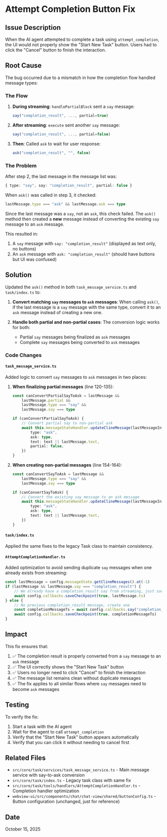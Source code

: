 # Attempt Completion Button Fix

## Issue Description

When the AI agent attempted to complete a task using `attempt_completion`, the UI would not properly show the "Start New Task" button. Users had to click the "Cancel" button to finish the interaction.

## Root Cause

The bug occurred due to a mismatch in how the completion flow handled message types:

### The Flow

1. **During streaming**: `handlePartialBlock` sent a `say` message:
   ```typescript
   say("completion_result", ..., partial=true)
   ```

2. **After streaming**: `execute` sent another `say` message:
   ```typescript
   say("completion_result", ..., partial=false)
   ```

3. **Then**: Called `ask` to wait for user response:
   ```typescript
   ask("completion_result", "", false)
   ```

### The Problem

After step 2, the last message in the message list was:
```typescript
{ type: "say", say: "completion_result", partial: false }
```

When `ask()` was called in step 3, it checked:
```typescript
lastMessage.type === "ask" && lastMessage.ask === type
```

Since the last message was a `say`, not an `ask`, this check failed. The `ask()` method then created a **new** message instead of converting the existing `say` message to an `ask` message.

This resulted in:
1. A `say` message with `say: "completion_result"` (displayed as text only, no buttons)
2. An `ask` message with `ask: "completion_result"` (should have buttons but UI was confused)

## Solution

Updated the `ask()` method in both `task_message_service.ts` and `task/index.ts` to:

1. **Convert matching `say` messages to `ask` messages**: When calling `ask()`, if the last message is a `say` message with the same type, convert it to an `ask` message instead of creating a new one.

2. **Handle both partial and non-partial cases**: The conversion logic works for both:
   - Partial `say` messages being finalized as `ask` messages
   - Complete `say` messages being converted to `ask` messages

### Code Changes

#### `task_message_service.ts`

Added logic to convert `say` messages to `ask` messages in two places:

1. **When finalizing partial messages** (line 120-135):
   ```typescript
   const canConvertPartialSayToAsk = lastMessage && 
       lastMessage.partial && 
       lastMessage.type === "say" && 
       lastMessage.say === type
   
   if (canConvertPartialSayToAsk) {
       // Convert partial say to non-partial ask
       await this.messageStateHandler.updateClineMessage(lastMessageIndex, {
           type: "ask",
           ask: type,
           text: text || lastMessage.text,
           partial: false,
       })
   }
   ```

2. **When creating non-partial messages** (line 154-164):
   ```typescript
   const canConvertSayToAsk = lastMessage && 
       lastMessage.type === "say" && 
       lastMessage.say === type
   
   if (canConvertSayToAsk) {
       // Convert the existing say message to an ask message
       await this.messageStateHandler.updateClineMessage(lastMessageIndex, {
           type: "ask",
           ask: type,
           text: text || lastMessage.text,
       })
   }
   ```

#### `task/index.ts`

Applied the same fixes to the legacy Task class to maintain consistency.

#### `AttemptCompletionHandler.ts`

Added optimization to avoid sending duplicate `say` messages when one already exists from streaming:

```typescript
const lastMessage = config.messageState.getClineMessages().at(-1)
if (lastMessage && lastMessage.say === "completion_result") {
    // We already have a completion_result say from streaming, just save checkpoint
    await config.callbacks.saveCheckpoint(true, lastMessage.ts)
} else {
    // No previous completion_result message, create one
    const completionMessageTs = await config.callbacks.say("completion_result", result, undefined, undefined, false)
    await config.callbacks.saveCheckpoint(true, completionMessageTs)
}
```

## Impact

This fix ensures that:

1. ✅ The completion result is properly converted from a `say` message to an `ask` message
2. ✅ The UI correctly shows the "Start New Task" button
3. ✅ Users no longer need to click "Cancel" to finish the interaction
4. ✅ The message list remains clean without duplicate messages
5. ✅ The fix applies to all similar flows where `say` messages need to become `ask` messages

## Testing

To verify the fix:

1. Start a task with the AI agent
2. Wait for the agent to call `attempt_completion`
3. Verify that the "Start New Task" button appears automatically
4. Verify that you can click it without needing to cancel first

## Related Files

- `src/core/task/services/task_message_service.ts` - Main message service with say-to-ask conversion
- `src/core/task/index.ts` - Legacy task class with same fix
- `src/core/task/tools/handlers/AttemptCompletionHandler.ts` - Completion handler optimization
- `webview-ui/src/components/chat/chat-view/shared/buttonConfig.ts` - Button configuration (unchanged, just for reference)

## Date

October 15, 2025


